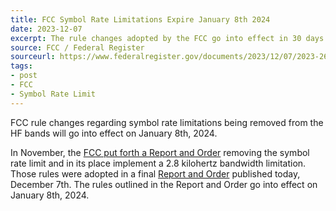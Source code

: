 ```yaml
---
title: FCC Symbol Rate Limitations Expire January 8th 2024
date: 2023-12-07
excerpt: The rule changes adopted by the FCC go into effect in 30 days.
source: FCC / Federal Register
sourceurl: https://www.federalregister.gov/documents/2023/12/07/2023-26770/amateur-radio-service-rules-to-permit-greater-flexibility-in-data-communications
tags:
- post
- FCC
- Symbol Rate Limit
---
```

FCC rule changes regarding symbol rate limitations being removed from the HF bands will go into effect on January 8th, 2024.

In November, the [FCC put forth a Report and Order](https://daily.hamweekly.com/2023/11/fcc-adopts-rules-modernizing-amateur-radio/) removing the symbol rate limit and in its place implement a 2.8 kilohertz bandwidth limitation. Those rules were adopted in a final [Report and Order](https://www.federalregister.gov/documents/2023/12/07/2023-26770/amateur-radio-service-rules-to-permit-greater-flexibility-in-data-communications) published today, December 7th. The rules outlined in the Report and Order go into effect on January 8th, 2024.